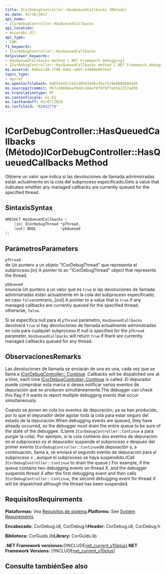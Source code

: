 ```yaml
---
title: ICorDebugController::HasQueuedCallbacks (Método)
ms.date: 03/30/2017
api_name:
- ICorDebugController.HasQueuedCallbacks
api_location:
- mscordbi.dll
api_type:
- COM
f1_keywords:
- ICorDebugController::HasQueuedCallbacks
helpviewer_keywords:
- HasQueuedCallbacks method [.NET Framework debugging]
- ICorDebugController::HasQueuedCallbacks method [.NET Framework debugging]
ms.assetid: 0d6a1cd9-370b-4462-adbf-e3980e897ea7
topic_type:
- apiref
ms.openlocfilehash: bd656445c2451d0583ddbc45e71c9e090bb80305
ms.sourcegitcommit: 957c49696eaf048c284ef8f9f8ffeb562357ad95
ms.translationtype: MT
ms.contentlocale: es-ES
ms.lasthandoff: 05/07/2020
ms.locfileid: "82892778"
---
```

# <a name="icordebugcontrollerhasqueuedcallbacks-method"></a><span data-ttu-id="7c564-102">ICorDebugController::HasQueuedCallbacks (Método)</span><span class="sxs-lookup"><span data-stu-id="7c564-102">ICorDebugController::HasQueuedCallbacks Method</span></span>
<span data-ttu-id="7c564-103">Obtiene un valor que indica si las devoluciones de llamada administradas están actualmente en la cola del subproceso especificado.</span><span class="sxs-lookup"><span data-stu-id="7c564-103">Gets a value that indicates whether any managed callbacks are currently queued for the specified thread.</span></span>  
  
## <a name="syntax"></a><span data-ttu-id="7c564-104">Sintaxis</span><span class="sxs-lookup"><span data-stu-id="7c564-104">Syntax</span></span>  
  
```cpp  
HRESULT HasQueuedCallbacks (  
    [in] ICorDebugThread *pThread,  
    [out] BOOL           *pbQueued  
);  
```  
  
## <a name="parameters"></a><span data-ttu-id="7c564-105">Parámetros</span><span class="sxs-lookup"><span data-stu-id="7c564-105">Parameters</span></span>  
 `pThread`  
 <span data-ttu-id="7c564-106">de Un puntero a un objeto "ICorDebugThread" que representa el subproceso.</span><span class="sxs-lookup"><span data-stu-id="7c564-106">[in] A pointer to an "ICorDebugThread" object that represents the thread.</span></span>  
  
 `pbQueued`  
 <span data-ttu-id="7c564-107">enuncia Un puntero a un valor que es `true` si las devoluciones de llamada administradas están actualmente en la cola del subproceso especificado; en caso `false`contrario,.</span><span class="sxs-lookup"><span data-stu-id="7c564-107">[out] A pointer to a value that is `true` if any managed callbacks are currently queued for the specified thread; otherwise, `false`.</span></span>  
  
 <span data-ttu-id="7c564-108">Si se especifica null para el `pThread` parámetro, `HasQueuedCallbacks` devolverá `true` si hay devoluciones de llamada actualmente administradas en cola para cualquier subproceso.</span><span class="sxs-lookup"><span data-stu-id="7c564-108">If null is specified for the `pThread` parameter, `HasQueuedCallbacks` will return `true` if there are currently managed callbacks queued for any thread.</span></span>  
  
## <a name="remarks"></a><span data-ttu-id="7c564-109">Observaciones</span><span class="sxs-lookup"><span data-stu-id="7c564-109">Remarks</span></span>  
 <span data-ttu-id="7c564-110">Las devoluciones de llamada se enviarán de una en una, cada vez que se llame a [ICorDebugController:: Continue](icordebugcontroller-continue-method.md) .</span><span class="sxs-lookup"><span data-stu-id="7c564-110">Callbacks will be dispatched one at a time, each time [ICorDebugController::Continue](icordebugcontroller-continue-method.md) is called.</span></span> <span data-ttu-id="7c564-111">El depurador puede comprobar esta marca si desea notificar varios eventos de depuración que se producen simultáneamente.</span><span class="sxs-lookup"><span data-stu-id="7c564-111">The debugger can check this flag if it wants to report multiple debugging events that occur simultaneously.</span></span>  
  
 <span data-ttu-id="7c564-112">Cuando se ponen en cola los eventos de depuración, ya se han producido, por lo que el depurador debe agotar toda la cola para estar seguro del estado de la depuración.</span><span class="sxs-lookup"><span data-stu-id="7c564-112">When debugging events are queued, they have already occurred, so the debugger must drain the entire queue to be sure of the state of the debuggee.</span></span> <span data-ttu-id="7c564-113">(Llame `ICorDebugController::Continue` a para purgar la cola). Por ejemplo, si la cola contiene dos eventos de depuración en el subproceso *x*y el depurador suspende el subproceso *x* después del primer evento `ICorDebugController::Continue`de depuración y, a continuación, llama a, se enviará el segundo evento de depuración para el subproceso *x* , aunque el subproceso se haya suspendido.</span><span class="sxs-lookup"><span data-stu-id="7c564-113">(Call `ICorDebugController::Continue` to drain the queue.) For example, if the queue contains two debugging events on thread *X*, and the debugger suspends thread *X* after the first debugging event and then calls `ICorDebugController::Continue`, the second debugging event for thread *X* will be dispatched although the thread has been suspended.</span></span>  
  
## <a name="requirements"></a><span data-ttu-id="7c564-114">Requisitos</span><span class="sxs-lookup"><span data-stu-id="7c564-114">Requirements</span></span>  
 <span data-ttu-id="7c564-115">**Plataformas:** Vea [Requisitos de sistema](../../get-started/system-requirements.md).</span><span class="sxs-lookup"><span data-stu-id="7c564-115">**Platforms:** See [System Requirements](../../get-started/system-requirements.md).</span></span>  
  
 <span data-ttu-id="7c564-116">**Encabezado:** CorDebug.idl, CorDebug.h</span><span class="sxs-lookup"><span data-stu-id="7c564-116">**Header:** CorDebug.idl, CorDebug.h</span></span>  
  
 <span data-ttu-id="7c564-117">**Biblioteca:** CorGuids.lib</span><span class="sxs-lookup"><span data-stu-id="7c564-117">**Library:** CorGuids.lib</span></span>  
  
 <span data-ttu-id="7c564-118">**.NET Framework versiones:**[!INCLUDE[net_current_v10plus](../../../../includes/net-current-v10plus-md.md)]</span><span class="sxs-lookup"><span data-stu-id="7c564-118">**.NET Framework Versions:** [!INCLUDE[net_current_v10plus](../../../../includes/net-current-v10plus-md.md)]</span></span>  
  
## <a name="see-also"></a><span data-ttu-id="7c564-119">Consulte también</span><span class="sxs-lookup"><span data-stu-id="7c564-119">See also</span></span>
